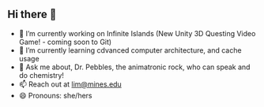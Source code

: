 ## Hi there 👋

- 🔭 I’m currently working on Infinite Islands (New Unity 3D Questing Video Game! - coming soon to Git)
- 🌱 I’m currently learning cdvanced computer architecture, and cache usage 
- 💬 Ask me about, Dr. Pebbles, the animatronic rock, who can speak and do chemistry! 
- 📫 Reach out at lim@mines.edu
- 😄 Pronouns: she/hers

<!--
**oreier/oreier** is a ✨ _special_ ✨ repository because its `README.md` (this file) appears on your GitHub profile.

Here are some ideas to get you started:

- 🔭 I’m currently working on ...
- 🌱 I’m currently learning ...
- 👯 I’m looking to collaborate on ...
- 🤔 I’m looking for help with ...
- 💬 Ask me about ...
- 📫 How to reach me: ...
- 😄 Pronouns: ...
- ⚡ Fun fact: ...
-->
